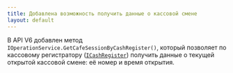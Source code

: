 ```yaml
---
title: Добавлена возможность получить данные о кассовой смене 
layout: default
---
```

В API V6 добавлен метод `IOperationService.GetCafeSessionByCashRegister()`, который позволяет по кассовому регистратору ([`ICashRegister`](http://iiko.github.io/front.api.sdk/v6/html/T_Resto_Front_Api_Data_Device_ICashRegister.htm)) получить данные о текущей открытой кассовой смене: её номер и время открытия.

